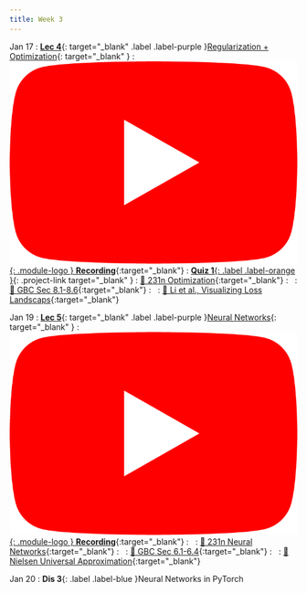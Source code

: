 ```yaml
---
title: Week 3
---
```


Jan 17
: [**Lec 4**](/assets/slides/deeprob_04_regularization_optimization.pdf){: target="_blank" .label .label-purple }[Regularization + Optimization](/assets/slides/deeprob_04_regularization_optimization.pdf){: target="_blank" }
  : [![](/assets/logos/yt_icon_rgb.png){: .module-logo } **Recording**](https://youtu.be/7nxcUwO-aOs){:target="_blank"}
: [**Quiz 1**{: .label .label-orange }](https://www.gradescope.com/courses/480760){: .project-link target="_blank" }
  : [📖 231n Optimization](https://cs231n.github.io/optimization-1/){:target="_blank"}
: &nbsp;
  : [📖 GBC Sec 8.1-8.6](https://www.deeplearningbook.org/contents/optimization.html){:target="_blank"}
: &nbsp;
  : [📖 Li et al., Visualizing Loss Landscaps](https://arxiv.org/abs/1712.09913){:target="_blank"}




Jan 19
: [**Lec 5**](/assets/slides/deeprob_05_neural_networks.pdf){: target="_blank" .label .label-purple }[Neural Networks](/assets/slides/deeprob_05_neural_networks.pdf){: target="_blank" }
  : [![](/assets/logos/yt_icon_rgb.png){: .module-logo } **Recording**](https://youtu.be/Lllnlsec6DY){:target="_blank"}
: &nbsp;
  : [📖 231n Neural Networks](https://cs231n.github.io/neural-networks-1/){:target="_blank"}
: &nbsp;
  : [📖 GBC Sec 6.1-6.4](https://www.deeplearningbook.org/contents/mlp.html){:target="_blank"}
: &nbsp;
  : [📖 Nielsen Universal Approximation](http://neuralnetworksanddeeplearning.com/chap4.html){:target="_blank"}

Jan 20
: **Dis 3**{: .label .label-blue }Neural Networks in PyTorch

<!-- 
Oct 8
: **Lab**{: .label .label-purple } [Resizing Arrays](#)

Oct 9
: [Runtime Analysis](#)
  : [8.1](#), [8.2](#), [8.3](#), [8.4](#)
: **HW 2 due**{: .label .label-red }
 -->